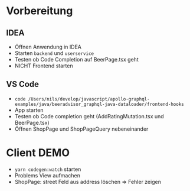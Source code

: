 # Vorbereitung

## IDEA

- Öffnen Anwendung in IDEA
- Starten `backend` und `userservice`
- Testen ob Code Completion auf BeerPage.tsx geht
- NICHT Frontend starten

## VS Code

- `code /Users/nils/develop/javascript/apollo-graphql-examples/java/beeradvisor_graphql-java-dataloader/frontend-hooks`
- App starten
- Testen ob Code completion geht (AddRatingMutation.tsx und BeerPage.tsx)
- Öffnen ShopPage und ShopPageQuery nebeneinander

# Client DEMO

- `yarn codegen:watch` starten
- Problems View aufmachen
- ShopPage: street Feld aus address löschen => Fehler zeigen
